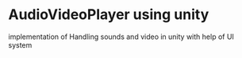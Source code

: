 # AudioVideoPlayer using unity 
implementation of Handling sounds and video in unity with help of UI system 

